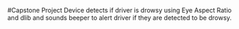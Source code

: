 #Capstone Project 
Device detects if driver is drowsy using Eye Aspect Ratio and dlib and sounds beeper to alert driver if they are detected to be drowsy.
